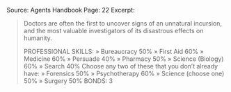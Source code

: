 Source: Agents Handbook
Page: 22
Excerpt:
> Doctors are often the first to uncover signs of an unnatural incursion, and the most valuable investigators of its disastrous effects on humanity.
> 
> PROFESSIONAL SKILLS:
	» Bureaucracy 50%
	» First Aid 60%
	» Medicine 60%
	» Persuade 40%
	» Pharmacy 50%
	» Science (Biology) 60%
	» Search 40%
> Choose any two of these that you don’t already have:
	» Forensics 50%
	» Psychotherapy 60%
	» Science (choose one) 50%
	» Surgery 50%
> BONDS: 3